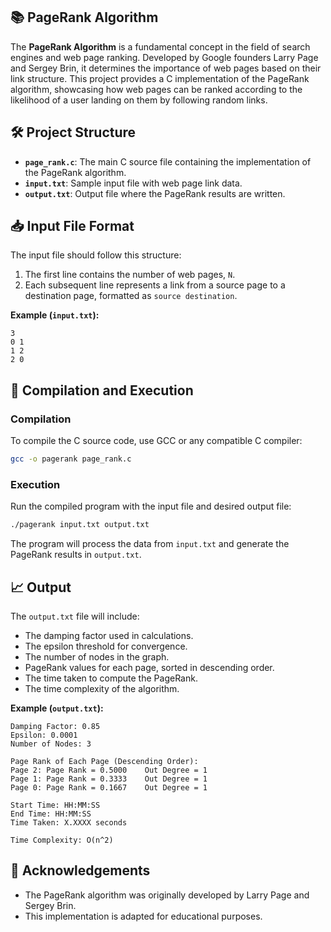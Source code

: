 
## 📚 PageRank Algorithm

The **PageRank Algorithm** is a fundamental concept in the field of search engines and web page ranking. Developed by Google founders Larry Page and Sergey Brin, it determines the importance of web pages based on their link structure. This project provides a C implementation of the PageRank algorithm, showcasing how web pages can be ranked according to the likelihood of a user landing on them by following random links.

## 🛠️ Project Structure

- **`page_rank.c`**: The main C source file containing the implementation of the PageRank algorithm.
- **`input.txt`**: Sample input file with web page link data.
- **`output.txt`**: Output file where the PageRank results are written.


## 📥 Input File Format

The input file should follow this structure:

1. The first line contains the number of web pages, `N`.
2. Each subsequent line represents a link from a source page to a destination page, formatted as `source destination`.

**Example (`input.txt`):**
```
3
0 1
1 2
2 0
```

## 🚀 Compilation and Execution

### Compilation

To compile the C source code, use GCC or any compatible C compiler:

```bash
gcc -o pagerank page_rank.c
```

### Execution

Run the compiled program with the input file and desired output file:

```bash
./pagerank input.txt output.txt
```

The program will process the data from `input.txt` and generate the PageRank results in `output.txt`.

## 📈 Output

The `output.txt` file will include:
- The damping factor used in calculations.
- The epsilon threshold for convergence.
- The number of nodes in the graph.
- PageRank values for each page, sorted in descending order.
- The time taken to compute the PageRank.
- The time complexity of the algorithm.

**Example (`output.txt`):**
```
Damping Factor: 0.85
Epsilon: 0.0001
Number of Nodes: 3

Page Rank of Each Page (Descending Order):
Page 2: Page Rank = 0.5000    Out Degree = 1
Page 1: Page Rank = 0.3333    Out Degree = 1
Page 0: Page Rank = 0.1667    Out Degree = 1

Start Time: HH:MM:SS
End Time: HH:MM:SS
Time Taken: X.XXXX seconds

Time Complexity: O(n^2)
```


## 🙌 Acknowledgements

- The PageRank algorithm was originally developed by Larry Page and Sergey Brin.
- This implementation is adapted for educational purposes.


